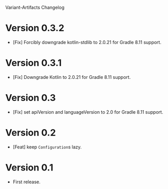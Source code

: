 Variant-Artifacts Changelog

# Version 0.3.2
* [Fix] Forcibly downgrade kotlin-stdlib to 2.0.21 for Gradle 8.11 support.

# Version 0.3.1
* [Fix] Downgrade Kotlin to 2.0.21 for Gradle 8.11 support.

# Version 0.3
* [Fix] set apiVersion and languageVersion to 2.0 for Gradle 8.11 support.

# Version 0.2
* [Feat] keep `Configuration`s lazy. 

# Version 0.1
* First release.
